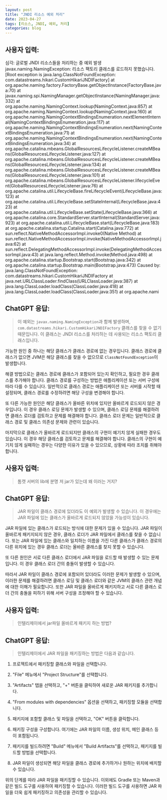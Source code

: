 ```yaml
---
layout: post
title: "JNDI 리소스 예외 처리"
date: 2023-04-27
tags: [리소스, JNDI, 예외, 처리]
categories: blog
---
```


## 사용자 입력:
> 
심각: 글로벌 JNDI 리소스들을 처리하는 중 예외 발생
javax.naming.NamingException: 리소스 팩토리 클래스를 로드하지 못했습니다. [Root exception is java.lang.ClassNotFoundException: com.datastreams.hikari.CustomHikariJNDIFactory]
        at org.apache.naming.factory.FactoryBase.getObjectInstance(FactoryBase.java:70)
        at javax.naming.spi.NamingManager.getObjectInstance(NamingManager.java:332)
        at org.apache.naming.NamingContext.lookup(NamingContext.java:857)
        at org.apache.naming.NamingContext.lookup(NamingContext.java:160)
        at org.apache.naming.NamingContextBindingsEnumeration.nextElementInternal(NamingContextBindingsEnumeration.java:117)
        at org.apache.naming.NamingContextBindingsEnumeration.next(NamingContextBindingsEnumeration.java:71)
        at org.apache.naming.NamingContextBindingsEnumeration.next(NamingContextBindingsEnumeration.java:34)
        at org.apache.catalina.mbeans.GlobalResourcesLifecycleListener.createMBeans(GlobalResourcesLifecycleListener.java:127)
        at org.apache.catalina.mbeans.GlobalResourcesLifecycleListener.createMBeans(GlobalResourcesLifecycleListener.java:134)
        at org.apache.catalina.mbeans.GlobalResourcesLifecycleListener.createMBeans(GlobalResourcesLifecycleListener.java:101)
        at org.apache.catalina.mbeans.GlobalResourcesLifecycleListener.lifecycleEvent(GlobalResourcesLifecycleListener.java:76)
        at org.apache.catalina.util.LifecycleBase.fireLifecycleEvent(LifecycleBase.java:123)
        at org.apache.catalina.util.LifecycleBase.setStateInternal(LifecycleBase.java:423)
        at org.apache.catalina.util.LifecycleBase.setState(LifecycleBase.java:366)
        at org.apache.catalina.core.StandardServer.startInternal(StandardServer.java:923)
        at org.apache.catalina.util.LifecycleBase.start(LifecycleBase.java:183)
        at org.apache.catalina.startup.Catalina.start(Catalina.java:772)
        at sun.reflect.NativeMethodAccessorImpl.invoke0(Native Method)
        at sun.reflect.NativeMethodAccessorImpl.invoke(NativeMethodAccessorImpl.java:62)
        at sun.reflect.DelegatingMethodAccessorImpl.invoke(DelegatingMethodAccessorImpl.java:43)
        at java.lang.reflect.Method.invoke(Method.java:498)
        at org.apache.catalina.startup.Bootstrap.start(Bootstrap.java:342)
        at org.apache.catalina.startup.Bootstrap.main(Bootstrap.java:473)
Caused by: java.lang.ClassNotFoundException: com.datastreams.hikari.CustomHikariJNDIFactory
        at java.net.URLClassLoader.findClass(URLClassLoader.java:387)
        at java.lang.ClassLoader.loadClass(ClassLoader.java:418)
        at java.lang.ClassLoader.loadClass(ClassLoader.java:351)
        at org.apache.nami

## ChatGPT 응답:
> 이 예외는 `javax.naming.NamingException`과 함께 발생하며, `com.datastreams.hikari.CustomHikariJNDIFactory` 클래스를 찾을 수 없기 때문입니다. 이 클래스는 JNDI 리소스를 처리하는 데 사용되는 리소스 팩토리 클래스입니다.

가능한 원인 중 하나는 해당 클래스가 클래스 경로에 없는 경우입니다. 클래스 경로에 클래스가 없으면 JVM은 해당 클래스를 찾을 수 없으므로 `ClassNotFoundException`이 발생합니다.

해결 방법으로는 클래스 경로에 클래스가 포함되어 있는지 확인하고, 필요한 경우 클래스를 추가해야 합니다. 클래스 경로를 구성하는 방법은 애플리케이션 또는 서버 구성에 따라 다를 수 있습니다. 일반적으로 클래스 경로는 애플리케이션 또는 서버를 시작할 때 설정되며, 클래스 경로를 수정하려면 해당 구성을 변경해야 합니다.

또 다른 가능한 원인은 해당 클래스가 올바른 위치에 있지만 올바르게 로드되지 않은 경우입니다. 이 경우 클래스 로딩 문제가 발생할 수 있으며, 클래스 로딩 문제를 해결하려면 클래스 로더를 검토하고 문제를 해결해야 합니다. 클래스 로더 문제는 일반적으로 클래스 경로 및 클래스 의존성 문제와 관련이 있습니다.

마지막으로 클래스가 올바르게 로드되지만 클래스의 구현이 예기치 않게 실패한 경우도 있습니다. 이 경우 해당 클래스를 검토하고 문제를 해결해야 합니다. 클래스의 구현이 예기치 않게 실패하는 경우는 다양한 이유가 있을 수 있으므로, 상황에 따라 조치를 취해야 합니다.

## 사용자 입력:
> 톰캣 서버의 lib에 분명 저 jar가 있는데 왜 이러는 거지?

## ChatGPT 응답:
> JAR 파일이 클래스 경로에 있더라도 이 예외가 발생할 수 있습니다. 이 경우에는 JAR 파일에 있는 클래스가 올바르게 로드되지 않았을 가능성이 있습니다. 

JAR 파일에 있는 클래스가 로드되는 방식에 대한 문제가 있을 수 있습니다. JAR 파일이 올바르게 패키지되지 않은 경우, 클래스 로더가 JAR 파일에서 클래스를 찾을 수 없습니다. 또는 JAR 파일에 있는 클래스와 일치하는 이름을 가진 다른 클래스가 클래스 경로의 다른 위치에 있는 경우 클래스 로더는 올바른 클래스를 찾지 못할 수 있습니다.

또 다른 원인은 서로 다른 클래스 로더에서 JAR 파일을 로드할 때 발생할 수 있는 문제입니다. 이 경우 클래스 로더 간의 충돌이 발생할 수 있습니다. 

따라서 JAR 파일이 클래스 경로에 포함되어 있더라도 이러한 문제가 발생할 수 있으며, 이러한 문제를 해결하려면 클래스 로딩 및 클래스 로더와 같은 JVM의 클래스 관련 개념에 대한 이해가 필요합니다. 또한 JAR 파일을 올바르게 패키지하고 서로 다른 클래스 로더 간의 충돌을 피하기 위해 서버 구성을 조정해야 할 수 있습니다.

## 사용자 입력:
> 인텔리제이에서 jar파일 올바르게 패키지 하는 방법?

## ChatGPT 응답:
> 인텔리제이에서 JAR 파일을 패키징하는 방법은 다음과 같습니다.

1. 프로젝트에서 패키징할 클래스와 파일을 선택합니다.

2. "File" 메뉴에서 "Project Structure"를 선택합니다.

3. "Artifacts" 탭을 선택하고, "+" 버튼을 클릭하여 새로운 JAR 패키지를 추가합니다.

4. "From modules with dependencies" 옵션을 선택하고, 패키징할 모듈을 선택합니다.

5. 패키지에 포함할 클래스 및 파일을 선택하고, "OK" 버튼을 클릭합니다.

6. 패키징 구성을 구성합니다. 여기에는 JAR 파일의 이름, 생성 위치, 메인 클래스 등이 포함됩니다.

7. 패키지를 빌드하려면 "Build" 메뉴에서 "Build Artifacts"를 선택하고, 패키지를 빌드할 방법을 선택합니다.

8. JAR 파일이 생성되면 해당 파일을 클래스 경로에 추가하거나 원하는 위치에 배치할 수 있습니다.

위의 단계를 따라 JAR 파일을 패키징할 수 있습니다. 이외에도 Gradle 또는 Maven과 같은 빌드 도구를 사용하여 패키징할 수 있습니다. 이러한 빌드 도구를 사용하면 JAR 파일을 더욱 쉽게 패키징하고 의존성을 관리할 수 있습니다.

